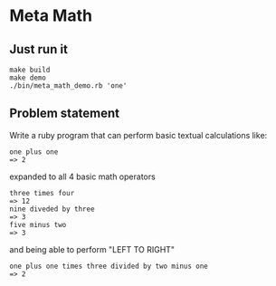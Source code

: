 # Meta Math

## Just run it

```
make build
make demo
./bin/meta_math_demo.rb 'one'
```

## Problem statement

Write a ruby program that can perform basic textual calculations like:

```
one plus one
=> 2
```

expanded to all 4 basic math operators

```
three times four
=> 12
nine diveded by three
=> 3
five minus two
=> 3
```

and being able to perform "LEFT TO RIGHT"

```
one plus one times three divided by two minus one
=> 2
```

